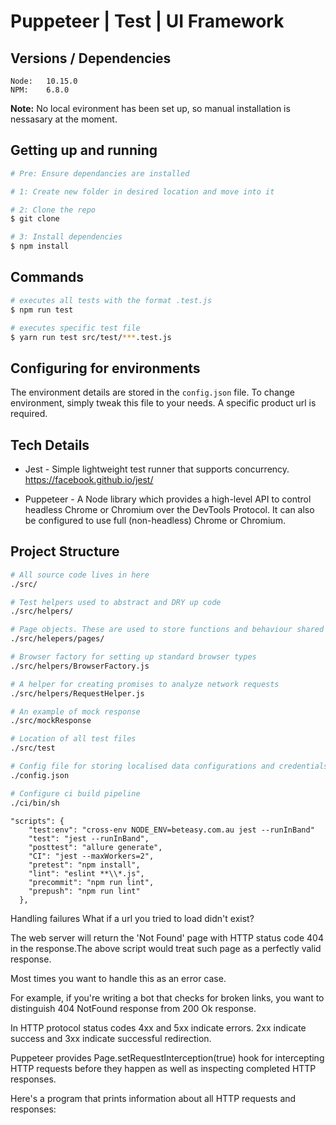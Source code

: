 # Puppeteer | Test | UI Framework

## Versions / Dependencies

```
Node:   10.15.0        
NPM:    6.8.0         
```

__Note:__ No local evironment has been set up, so manual installation is nessasary at the moment.

## Getting up and running

```bash
# Pre: Ensure dependancies are installed

# 1: Create new folder in desired location and move into it

# 2: Clone the repo
$ git clone

# 3: Install dependencies
$ npm install
```

## Commands

```bash
# executes all tests with the format .test.js
$ npm run test

# executes specific test file
$ yarn run test src/test/***.test.js

```

## Configuring for environments

The environment details are stored in the `config.json` file. To change environment, simply tweak this file to your needs. A specific product url is required.

## Tech Details

* Jest - Simple lightweight test runner that supports concurrency. https://facebook.github.io/jest/

* Puppeteer - A Node library which provides a high-level API to control headless Chrome or Chromium over the DevTools Protocol. It can also be configured to use full (non-headless) Chrome or Chromium.

## Project Structure

```bash
# All source code lives in here
./src/

# Test helpers used to abstract and DRY up code
./src/helpers/

# Page objects. These are used to store functions and behaviour shared by a particular page
./src/helepers/pages/

# Browser factory for setting up standard browser types
./src/helpers/BrowserFactory.js

# A helper for creating promises to analyze network requests
./src/helpers/RequestHelper.js

# An example of mock response
./src/mockResponse

# Location of all test files
./src/test

# Config file for storing localised data configurations and credentials.
./config.json

# Configure ci build pipeline
./ci/bin/sh
```

```NPM Scripts
"scripts": {
    "test:env": "cross-env NODE_ENV=beteasy.com.au jest --runInBand"
    "test": "jest --runInBand",
    "posttest": "allure generate",
    "CI": "jest --maxWorkers=2",
    "pretest": "npm install",
    "lint": "eslint **\\*.js",
    "precommit": "npm run lint",
    "prepush": "npm run lint"
  },
```



Handling failures
What if a url you tried to load didn't exist?

The web server will return the 'Not Found' page with HTTP status code 404 in the response.The above script would treat such page as a perfectly valid response.

Most times you want to handle this as an error case.

For example, if you're writing a bot that checks for broken links, you want to distinguish 404 NotFound response from 200 Ok response.

In HTTP protocol status codes 4xx and 5xx indicate errors. 2xx indicate success and 3xx indicate successful redirection.

Puppeteer provides Page.setRequestInterception(true) hook for intercepting HTTP requests before they happen as well as inspecting completed HTTP responses.

Here's a program that prints information about all HTTP requests and responses: